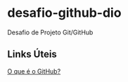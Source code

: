 # desafio-github-dio
Desafio de Projeto Git/GitHub

## Links Úteis
[O que é o GitHub?](https://www.techtudo.com.br/listas/2021/05/o-que-e-o-github-veja-para-que-serve-a-rede-social-de-programadores.ghtml)
